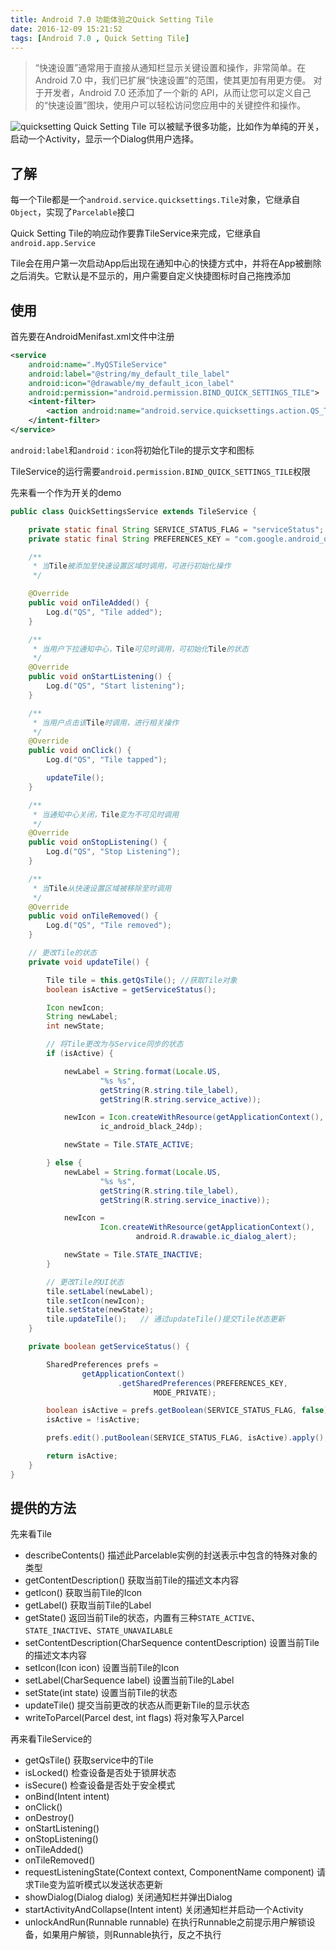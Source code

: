 ```yaml
---
title: Android 7.0 功能体验之Quick Setting Tile
date: 2016-12-09 15:21:52
tags: [Android 7.0 , Quick Setting Tile]
---
```

>“快速设置”通常用于直接从通知栏显示关键设置和操作，非常简单。在 Android 7.0 中，我们已扩展“快速设置”的范围，使其更加有用更方便。
对于开发者，Android 7.0 还添加了一个新的 API，从而让您可以定义自己的“快速设置”图块，使用户可以轻松访问您应用中的关键控件和操作。
<!--more-->

![quicksetting](/images/quicksettingtile/quicksettings.png)
Quick Setting Tile 可以被赋予很多功能，比如作为单纯的开关，启动一个Activity，显示一个Dialog供用户选择。

## 了解
每一个Tile都是一个`android.service.quicksettings.Tile`对象，它继承自`Object`，实现了`Parcelable`接口

Quick Setting Tile的响应动作要靠TileService来完成，它继承自`android.app.Service`

Tile会在用户第一次启动App后出现在通知中心的快捷方式中，并将在App被删除之后消失。它默认是不显示的，用户需要自定义快捷图标时自己拖拽添加

## 使用
首先要在AndroidMenifast.xml文件中注册
```xml
<service
    android:name=".MyQSTileService"
    android:label="@string/my_default_tile_label"
    android:icon="@drawable/my_default_icon_label"
    android:permission="android.permission.BIND_QUICK_SETTINGS_TILE">
    <intent-filter>
        <action android:name="android.service.quicksettings.action.QS_TILE" />
    </intent-filter>
</service>
```
`android:label`和`android：icon`将初始化Tile的提示文字和图标

TileService的运行需要`android.permission.BIND_QUICK_SETTINGS_TILE`权限

先来看一个作为开关的demo
```java
public class QuickSettingsService extends TileService {

    private static final String SERVICE_STATUS_FLAG = "serviceStatus";
    private static final String PREFERENCES_KEY = "com.google.android_quick_settings";

    /**
     * 当Tile被添加至快速设置区域时调用，可进行初始化操作
     */

    @Override
    public void onTileAdded() {
        Log.d("QS", "Tile added");
    }

    /**
     * 当用户下拉通知中心，Tile可见时调用，可初始化Tile的状态
     */
    @Override
    public void onStartListening() {
        Log.d("QS", "Start listening");
    }

    /**
     * 当用户点击该Tile时调用，进行相关操作
     */
    @Override
    public void onClick() {
        Log.d("QS", "Tile tapped");

        updateTile();
    }

    /**
     * 当通知中心关闭，Tile变为不可见时调用
     */
    @Override
    public void onStopListening() {
        Log.d("QS", "Stop Listening");
    }

    /**
     * 当Tile从快速设置区域被移除至时调用
     */
    @Override
    public void onTileRemoved() {
        Log.d("QS", "Tile removed");
    }

    // 更改Tile的状态
    private void updateTile() {

        Tile tile = this.getQsTile(); //获取Tile对象
        boolean isActive = getServiceStatus();

        Icon newIcon;
        String newLabel;
        int newState;

        // 将Tile更改为与Service同步的状态
        if (isActive) {

            newLabel = String.format(Locale.US,
                    "%s %s",
                    getString(R.string.tile_label),
                    getString(R.string.service_active));

            newIcon = Icon.createWithResource(getApplicationContext(),
                    ic_android_black_24dp);

            newState = Tile.STATE_ACTIVE;

        } else {
            newLabel = String.format(Locale.US,
                    "%s %s",
                    getString(R.string.tile_label),
                    getString(R.string.service_inactive));

            newIcon =
                    Icon.createWithResource(getApplicationContext(),
                            android.R.drawable.ic_dialog_alert);

            newState = Tile.STATE_INACTIVE;
        }

        // 更改Tile的UI状态
        tile.setLabel(newLabel);
        tile.setIcon(newIcon);
        tile.setState(newState);
        tile.updateTile();   // 通过updateTile()提交Tile状态更新
    }

    private boolean getServiceStatus() {

        SharedPreferences prefs =
                getApplicationContext()
                        .getSharedPreferences(PREFERENCES_KEY,
                                MODE_PRIVATE);

        boolean isActive = prefs.getBoolean(SERVICE_STATUS_FLAG, false);
        isActive = !isActive;

        prefs.edit().putBoolean(SERVICE_STATUS_FLAG, isActive).apply();

        return isActive;
    }
}
```

## 提供的方法

先来看Tile
* describeContents()   描述此Parcelable实例的封送表示中包含的特殊对象的类型
* getContentDescription()   获取当前Tile的描述文本内容
* getIcon()   获取当前Tile的Icon
* getLabel()  获取当前Tile的Label
* getState()  返回当前Tile的状态，内置有三种`STATE_ACTIVE`、`STATE_INACTIVE`、`STATE_UNAVAILABLE`
* setContentDescription(CharSequence contentDescription)   设置当前Tile的描述文本内容
* setIcon(Icon icon)  设置当前Tile的Icon
* setLabel(CharSequence label)   设置当前Tile的Label
* setState(int state)   设置当前Tile的状态
* updateTile()  提交当前更改的状态从而更新Tile的显示状态
* writeToParcel(Parcel dest, int flags)   将对象写入Parcel


再来看TileService的
* getQsTile() 获取service中的Tile
* isLocked()  检查设备是否处于锁屏状态
* isSecure()  检查设备是否处于安全模式
* onBind(Intent intent)
* onClick()
* onDestroy()
* onStartListening()
* onStopListening()
* onTileAdded()
* onTileRemoved()
* requestListeningState(Context context, ComponentName component)   请求Tile变为监听模式以发送状态更新
* showDialog(Dialog dialog)   关闭通知栏并弹出Dialog
* startActivityAndCollapse(Intent intent)   关闭通知栏并启动一个Activity
* unlockAndRun(Runnable runnable)   在执行Runnable之前提示用户解锁设备，如果用户解锁，则Runnable执行，反之不执行
